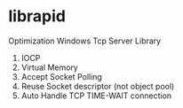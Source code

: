# librapid
Optimization Windows Tcp Server Library

1. IOCP
2. Virtual Memory
3. Accept Socket Polling
4. Reuse Socket descriptor (not object pool)
5. Auto Handle TCP TIME-WAIT connection

